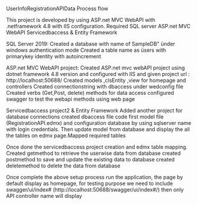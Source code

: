 UserInfoRegistrationAPIData Process flow


This project is developed by using ASP.net MVC WebAPI with .netframework 4.8 with IIS configuration.
Required
SQL server
ASP.net MVC WebAPI 
Servicedbaccess & Entity Framework

SQL Server 2019:
Created a database with name of SampleDB" ünder windows authentication mode
Created a table name as üsers with primarykey identity with autoincrement

ASP.net MVC WebAPI project:
Created ASP.net mvc webAPI project using dotnet framework 4.8 version and configured with IIS and given project url : http://localhost:50688/
Created models ,clsEntity ,view for homepage and controllers
Created connectionstring with dbaccess under wedconfig file
Created verbs (Get,Post, delete) methods for data access
configured swagger to test the webapi methods using web page

Servicedbaccess project2 & Entity Framework
Added another project for database connections 
created dbaccess file code first model file (RegistrationAPI.edmx) and configuration database by using sqlserver name with login credentials.
Then update model from database and display the all the tables on edmx page.Mapped required tables

Once done the servicedbaccess project creation and edmx table mapping.
Created getmethod to retrieve the userwise data from database 
created postmethod to save and update the existing data to database
created deletemethod to delete the data from database

Once complete the above setup process run the application, the page by default display as homepage, for testing purpose we need to include swagger/ui/index# (http://localhost:50688/swagger/ui/index#/)
then only API controller name will display 






